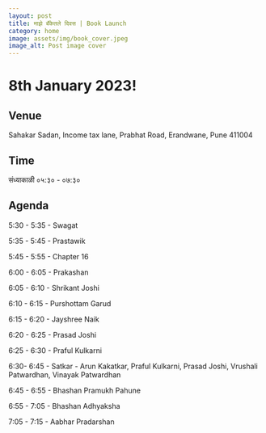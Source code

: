 ```yaml
---
layout: post
title: माझे बँकेतले दिवस | Book Launch
category: home
image: assets/img/book_cover.jpeg
image_alt: Post image cover
---
```


# 8th January 2023!

## Venue
Sahakar Sadan,
Income tax lane,
Prabhat Road,
Erandwane, Pune 411004

## Time
संध्याकाळी ०५:३० - ०७:३०

## Agenda

5:30 - 5:35 - Swagat

5:35 - 5:45 - Prastawik

5:45 - 5:55 - Chapter 16

6:00 - 6:05 - Prakashan

6:05 - 6:10 - Shrikant Joshi

6:10 - 6:15 - Purshottam Garud

6:15 - 6:20 - Jayshree Naik

6:20 - 6:25 - Prasad Joshi

6:25 - 6:30 - Praful Kulkarni

6:30- 6:45 - Satkar - Arun Kakatkar, Praful Kulkarni, Prasad Joshi, Vrushali Patwardhan, Vinayak Patwardhan

6:45 - 6:55 - Bhashan Pramukh Pahune

6:55 - 7:05 - Bhashan Adhyaksha

7:05 - 7:15 - Aabhar Pradarshan

<!--[Jekyll](https://jekyllrb.com/) Lorem ipsum dolor sit amet, consectetur adipiscing elit. Suspendisse efficitur turpis nec tortor sagittis, in tincidunt lectus iaculis. Sed tempor ligula ac nulla dictum, quis luctus tortor pretium. Suspendisse vitae nibh id sapien tempus posuere eu id ante. Fusce nec neque nisl. Suspendisse velit elit, euismod et lacus a, commodo mollis ligula. Duis non nibh gravida, interdum tellus sed, aliquam libero. Ut et tempor velit. Pellentesque habitant morbi tristique senectus et netus et malesuada fames ac turpis egestas.-->

<!--Aliquam tempor porttitor mi. Aliquam et sapien faucibus, mattis purus sed, malesuada urna. Ut eget enim urna. Duis tempus est vel tincidunt luctus. Nunc commodo ante nec orci scelerisque, eu lobortis massa fermentum. Nunc sagittis eros at sapien volutpat aliquet. Donec posuere efficitur laoreet. Ut ornare tellus ut ipsum hendrerit, vitae varius ante pharetra. Suspendisse fringilla leo erat, dignissim auctor ex ultrices a. Sed ultrices blandit eros. Pellentesque volutpat ultrices sem, vel semper enim fermentum eu. Nulla eget eros ipsum. Sed hendrerit et arcu vitae pulvinar. Vivamus facilisis, eros eu gravida rhoncus, enim felis suscipit leo, vitae lacinia magna nisl hendrerit est. Cras eget blandit ante. Aenean tincidunt blandit lacus, vitae porta ipsum viverra et.

Proin urna lorem, pulvinar quis orci non, accumsan pharetra erat. Aliquam vulputate aliquam tellus, ac sollicitudin nibh fermentum in. Sed malesuada nisl mi, vitae lobortis massa pretium ut. Nunc risus diam, consectetur non congue sed, rutrum eu eros. Integer sed aliquet sapien, a porttitor ex. Nam sed auctor augue, vitae cursus arcu. Donec vehicula viverra scelerisque.

Duis quis mattis eros, gravida convallis dui. Nullam venenatis nisi mauris, eu consequat purus fermentum non. Suspendisse libero ipsum, tristique non efficitur ultrices, fringilla vulputate purus. Nullam laoreet lacus non sapien euismod, in viverra augue feugiat. Integer congue varius risus at cursus. Aenean tincidunt arcu vitae massa eleifend porta. Nullam facilisis eros rhoncus metus tincidunt tempus. Maecenas viverra urna mi, id rhoncus lectus aliquet maximus. Pellentesque vulputate turpis ut nulla lobortis, at ullamcorper sem sodales. Phasellus fringilla neque ut libero condimentum fermentum. Sed lobortis, felis mollis porta lacinia, nibh neque maximus ante, non eleifend dolor nunc dictum velit. Sed lacinia ut quam et dapibus.-->
